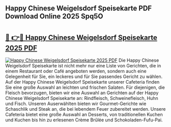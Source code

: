 ## Happy Chinese Weigelsdorf Speisekarte PDF Download Online 2025 Spq5O

# <h2><a href="http://gcanc6x.nevu.top/?p=Happy+Chinese+Weigelsdorf+Speisekarte">🔗 👉🔴 Happy Chinese Weigelsdorf Speisekarte 2025 PDF</a></h2>

[![Happy Chinese Weigelsdorf Speisekarte 2025 PDF](https://i.imgur.com/dBaPXMq.png)](http://gcanc6x.nevu.top/?p=Happy+Chinese+Weigelsdorf+Speisekarte)
Die Happy Chinese Weigelsdorf Speisekarte ist nicht mehr nur eine Liste von Gerichten, die in einem Restaurant oder Café angeboten werden, sondern auch eine Gelegenheit für Sie, ein leckeres und für Sie passendes Gericht zu wählen. Auf der Happy Chinese Weigelsdorf Speisekarte unserer Cafeteria finden Sie eine große Auswahl an leichten und frischen Salaten. Für diejenigen, die Fleisch bevorzugen, bieten wir eine Auswahl an Gerichten auf der Happy Chinese Weigelsdorf Speisekarte an: Rindfleisch, Schweinefleisch, Huhn und Fisch. Unseren Auserwählten bieten wir Gourmet-Gerichte wie Schaschlik und Steak an, die bei lebendem Feuer zubereitet werden. Unsere Cafeteria bietet eine große Auswahl an Desserts, von traditionellen Kuchen und Kuchen bis hin zu erlesenen Crème Brûlée und Schokoladen-Fufu-Pai.
